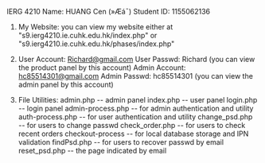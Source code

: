 IERG 4210
Name: HUANG Cen (»Æá¯)
Student ID: 1155062136

1.  My Website:
    you can view my website either at 
    "s9.ierg4210.ie.cuhk.edu.hk/index.php" 
     or 
    "s9.ierg4210.ie.cuhk.edu.hk/phases/index.php" 

2.  User Account: Richard@gmail.com  User Passwd: Richard 
     (you can view the product panel by this account)
    Admin Account: hc85514301@gmail.com	Admin Passwd: hc85514301
     (you can view the admin panel by this account)

3.  File Utilities:
     admin.php -- admin panel
     index.php -- user panel
     login.php -- login panel
     admin-process.php -- for admin authentication and utility
     auth-process.php -- for user authentication and utility
     change_psd.php -- for users to change passwd
     check_order.php -- for users to check recent orders
     checkout-process -- for local database storage and IPN validation
     findPsd.php -- for users to recover passwd by email
     reset_psd.php -- the page indicated by email
   
      
    

